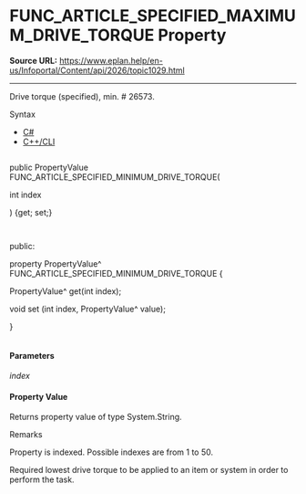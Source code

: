 # FUNC_ARTICLE_SPECIFIED_MAXIMUM_DRIVE_TORQUE Property

**Source URL:** https://www.eplan.help/en-us/Infoportal/Content/api/2026/topic1029.html

---

Drive torque (specified), min. # 26573.

Syntax

- [C#](#i-syntax-CS)
- [C++/CLI](#i-syntax-CPP2005)

```
```
public PropertyValue FUNC_ARTICLE_SPECIFIED_MINIMUM_DRIVE_TORQUE( 

   int index

) {get; set;}
```
```

```
```
public:

property PropertyValue^ FUNC_ARTICLE_SPECIFIED_MINIMUM_DRIVE_TORQUE {

   PropertyValue^ get(int index);

   void set (int index, PropertyValue^ value);

}
```
```

#### Parameters

*index*

#### Property Value

Returns property value of type System.String.

Remarks

Property is indexed. Possible indexes are from 1 to 50.

Required lowest drive torque to be applied to an item or system in order to perform the task.
